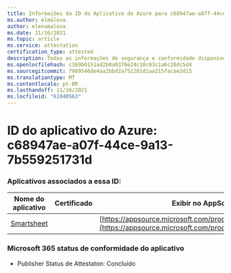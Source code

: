 ```yaml
---
title: Informações da ID do Aplicativo do Azure para c68947ae-a07f-44ce-9a13-7b559251731d
ms.author: elmalova
author: elenamalova
ms.date: 11/16/2021
ms.topic: article
ms.service: attestation
certification_type: attested
description: Todas as informações de segurança e conformidade disponíveis para c68947ae-a07f-44ce-9a13-7b559251731d.
ms.openlocfilehash: c169b0151ad2b8a9370e24c10c03c1a6c28dc5d4
ms.sourcegitcommit: 7989546de4aa2bbd2a751281d1aa215facae2d15
ms.translationtype: MT
ms.contentlocale: pt-BR
ms.lasthandoff: 11/16/2021
ms.locfileid: "61040563"
---
```

# <a name="azure-app-id-c68947ae-a07f-44ce-9a13-7b559251731d"></a>ID do aplicativo do Azure: c68947ae-a07f-44ce-9a13-7b559251731d


### <a name="apps-associated-with-this-id"></a>Aplicativos associados a essa ID:
| **Nome do aplicativo** | **Certificado** | **Exibir no AppSource** |
|--------------|---------------|-----------------------|
| [Smartsheet](https://docs.microsoft.com/microsoft-365-app-certification/forward/WA104380975) |  | [https://appsource.microsoft.com/product/office/WA104380975](https://appsource.microsoft.com/product/office/WA104380975) |

### <a name="microsoft-365-app-compliance-status"></a>Microsoft 365 status de conformidade do aplicativo
- Publisher Status de Attestaton: Concluído
